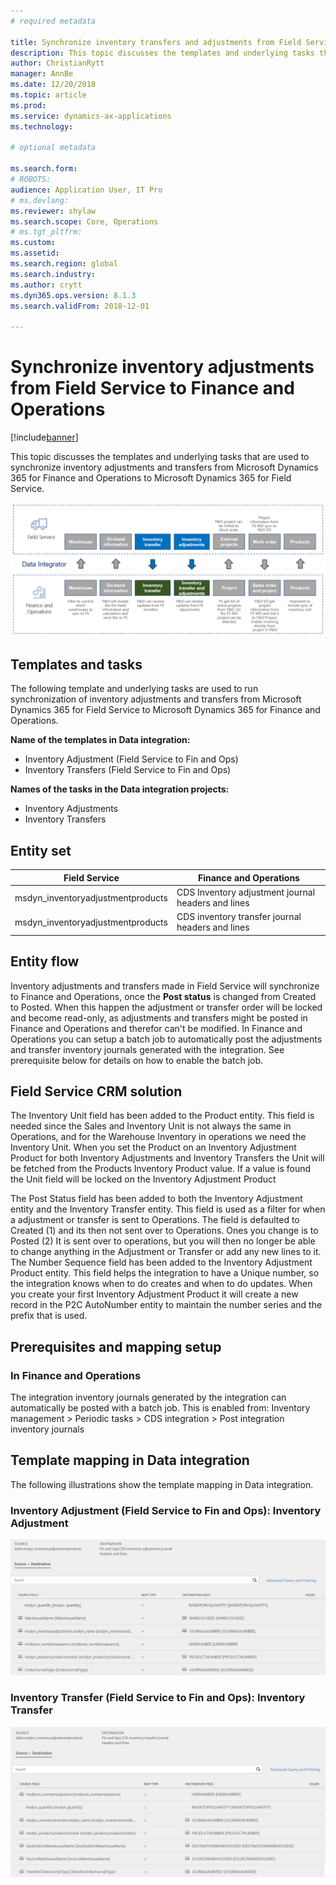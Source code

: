 ```yaml
---
# required metadata

title: Synchronize inventory transfers and adjustments from Field Service to Finance and Operations
description: This topic discusses the templates and underlying tasks that are used to synchronize inventory adjustments and transfers from Microsoft Dynamics 365 for Finance and Operations to Microsoft Dynamics 365 for Field Service.
author: ChristianRytt
manager: AnnBe
ms.date: 12/20/2018
ms.topic: article
ms.prod: 
ms.service: dynamics-ax-applications
ms.technology: 

# optional metadata

ms.search.form: 
# ROBOTS: 
audience: Application User, IT Pro
# ms.devlang: 
ms.reviewer: shylaw
ms.search.scope: Core, Operations
# ms.tgt_pltfrm: 
ms.custom: 
ms.assetid: 
ms.search.region: global
ms.search.industry: 
ms.author: crytt
ms.dyn365.ops.version: 8.1.3 
ms.search.validFrom: 2018-12-01

---
```


# Synchronize inventory adjustments from Field Service to Finance and Operations

[!include[banner](../includes/banner.md)]

This topic discusses the templates and underlying tasks that are used to synchronize inventory adjustments and transfers from Microsoft Dynamics 365 for Finance and Operations to Microsoft Dynamics 365 for Field Service.

[![Synchronization of business processes between Finance and Operations and Field Service](./media/FSTransAdjOW.png)](./media/FSTransAdjOW.png)

## Templates and tasks
The following template and underlying tasks are used to run synchronization of inventory adjustments and transfers from Microsoft Dynamics 365 for Field Service to Microsoft Dynamics 365 for Finance and Operations.

**Name of the templates in Data integration:**
- Inventory Adjustment (Field Service to Fin and Ops)
- Inventory Transfers (Field Service to Fin and Ops)

**Names of the tasks in the Data integration projects:**
- Inventory Adjustments
- Inventory Transfers

## Entity set
| Field Service	                    | Finance and Operations                             |
|-----------------------------------|----------------------------------------------------|
| msdyn_inventoryadjustmentproducts |	CDS Inventory adjustment journal headers and lines |
| msdyn_inventoryadjustmentproducts	| CDS inventory transfer journal headers and lines   |

## Entity flow
Inventory adjustments and transfers made in Field Service will synchronize to Finance and Operations, once the **Post status** is changed from Created to Posted. When this happen the adjustment or transfer order will be locked and become read-only, as adjustments and transfers might be posted in Finance and Operations and therefor can't be modified.
In Finance and Operations you can setup a batch job to automatically post the adjustments and transfer inventory journals generated with the integration. See prerequisite below for details on how to enable the batch job.

## Field Service CRM solution 
The Inventory Unit field has been added to the Product entity. This field is needed since the Sales and Inventory Unit is not always the same in Operations, and for the Warehouse Inventory in operations we need the Inventory Unit.
When you set the Product on an Inventory Adjustment Product for both Inventory Adjustments and Inventory Transfers the Unit will be fetched from the Products Inventory Product value. If a value is found the Unit field will be locked on the Inventory Adjustment Product

The Post Status field has been added to both the Inventory Adjustment entity and the Inventory Transfer entity. This field is used as a filter for when a adjustment or transfer is sent to Operations. The field is defaulted to Created (1) and its then not sent over to Operations. Ones you change is to Posted (2) It is sent over to operations, but you will then no longer be able to change anything in the Adjustment or Transfer or add any new lines to it.
The Number Sequence field has been added to the Inventory Adjustment Product entity. This field helps the integration to have a Unique number, so the integration knows when to do creates and when to do updates. 
When you create your first Inventory Adjustment Product it will create a new record in the P2C AutoNumber entity to maintain the number series and the prefix that is used.

## Prerequisites and mapping setup

### In Finance and Operations
The integration inventory journals generated by the integration can automatically be posted with a batch job. This is enabled from: Inventory management > Periodic tasks > CDS integration > Post integration inventory journals

## Template mapping in Data integration

The following illustrations show the template mapping in Data integration.

### Inventory Adjustment (Field Service to Fin and Ops): Inventory Adjustment

[![Template mapping in Data integration](./media/FSAdj1.png)](./media/FSAdj1.png)


### Inventory Transfer (Field Service to Fin and Ops): Inventory Transfer

[![Template mapping in Data integration](./media/FSTrans1.png)](./media/FSTrans1.png)
